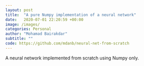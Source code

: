 ```yaml
---
layout: post
title:  "A pure Numpy implementation of a neural network"
date:   2020-07-01 22:20:59 +00:00
image: /images/
categories: Personal
author: "Mohamad Bairakdar"
subtitle: ""
code: https://github.com/mdanb/neural-net-from-scratch
---
```


A neural network implemented from scratch using Numpy only. 

